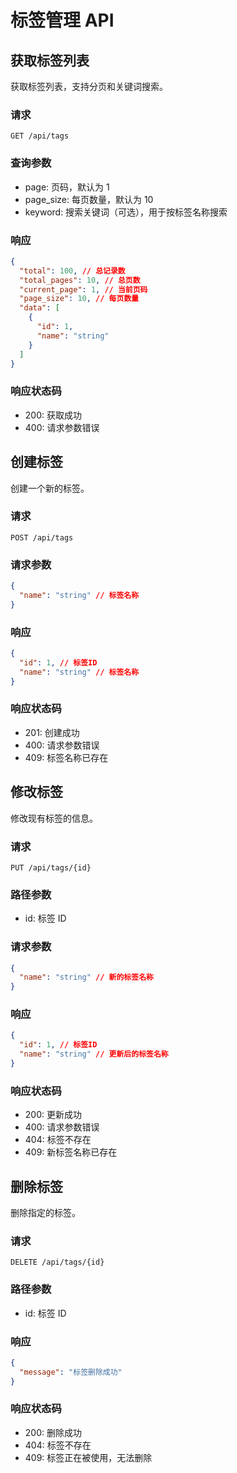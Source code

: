 # 标签管理 API

## 获取标签列表

获取标签列表，支持分页和关键词搜索。

### 请求

```http
GET /api/tags
```

### 查询参数

- page: 页码，默认为 1
- page_size: 每页数量，默认为 10
- keyword: 搜索关键词（可选），用于按标签名称搜索

### 响应

```json
{
  "total": 100, // 总记录数
  "total_pages": 10, // 总页数
  "current_page": 1, // 当前页码
  "page_size": 10, // 每页数量
  "data": [
    {
      "id": 1,
      "name": "string"
    }
  ]
}
```

### 响应状态码

- 200: 获取成功
- 400: 请求参数错误

## 创建标签

创建一个新的标签。

### 请求

```http
POST /api/tags
```

### 请求参数

```json
{
  "name": "string" // 标签名称
}
```

### 响应

```json
{
  "id": 1, // 标签ID
  "name": "string" // 标签名称
}
```

### 响应状态码

- 201: 创建成功
- 400: 请求参数错误
- 409: 标签名称已存在

## 修改标签

修改现有标签的信息。

### 请求

```http
PUT /api/tags/{id}
```

### 路径参数

- id: 标签 ID

### 请求参数

```json
{
  "name": "string" // 新的标签名称
}
```

### 响应

```json
{
  "id": 1, // 标签ID
  "name": "string" // 更新后的标签名称
}
```

### 响应状态码

- 200: 更新成功
- 400: 请求参数错误
- 404: 标签不存在
- 409: 新标签名称已存在

## 删除标签

删除指定的标签。

### 请求

```http
DELETE /api/tags/{id}
```

### 路径参数

- id: 标签 ID

### 响应

```json
{
  "message": "标签删除成功"
}
```

### 响应状态码

- 200: 删除成功
- 404: 标签不存在
- 409: 标签正在被使用，无法删除
